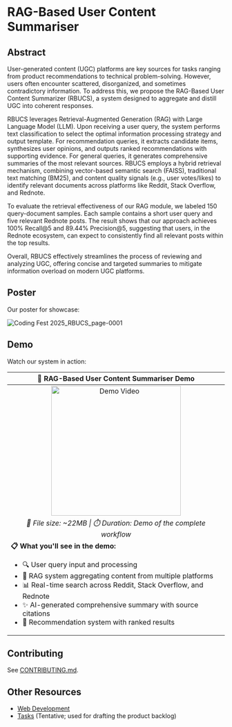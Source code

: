 # RAG-Based User Content Summariser

## Abstract
User-generated content (UGC) platforms are key sources for tasks ranging from product recommendations to technical problem-solving. However, users often encounter scattered, disorganized, and sometimes contradictory information. To address this, we propose the RAG-Based User Content Summarizer (RBUCS), a system designed to aggregate and distill UGC into coherent responses.

RBUCS leverages Retrieval-Augmented Generation (RAG) with Large Language Model (LLM). Upon receiving a user query, the system performs text classification to select the optimal information processing strategy and output template. For recommendation queries, it extracts candidate items, synthesizes user opinions, and outputs ranked recommendations with supporting evidence. For general queries, it generates comprehensive summaries of the most relevant sources. RBUCS employs a hybrid retrieval mechanism, combining vector-based semantic search (FAISS), traditional text matching (BM25), and content quality signals (e.g., user votes/likes) to identify relevant documents across platforms like Reddit, Stack Overflow, and Rednote.

To evaluate the retrieval effectiveness of our RAG module, we labeled 150 query-document samples. Each sample contains a short user query and five relevant Rednote posts. The result shows that our approach achieves 100% Recall@5 and 89.44% Precision@5, suggesting that users, in the Rednote ecosystem, can expect to consistently find all relevant posts within the top results.

Overall, RBUCS effectively streamlines the process of reviewing and analyzing UGC, offering concise and targeted summaries to mitigate information overload on modern UGC platforms.

## Poster
Our poster for showcase:

![Coding Fest 2025_RBUCS_page-0001](https://github.com/user-attachments/assets/dd4391c4-95c4-45c0-aa6d-18def2d1d720)

## Demo
Watch our system in action:

<table>
  <thead>
    <tr>
      <th width="100%" align="center">🎥 RAG-Based User Content Summariser Demo</th>
    </tr>
  </thead>
  <tbody>
    <tr>
      <td align="center">
        <a href="./demo/844_1757462005.mp4">
          <img src="https://img.shields.io/badge/📹_Click_to_Download-Demo_Video-blue?style=for-the-badge&logo=video" alt="Demo Video" width="300"/>
        </a>
      </td>
    </tr>
    <tr>
      <td align="center">
        <i>📁 File size: ~22MB | ⏱️ Duration: Demo of the complete workflow</i>
      </td>
    </tr>
    <tr>
      <td align="left">
        <b>📋 What you'll see in the demo:</b>
        <ul>
          <li>🔍 User query input and processing</li>
          <li>🧠 RAG system aggregating content from multiple platforms</li>
          <li>📊 Real-time search across Reddit, Stack Overflow, and Rednote</li>
          <li>✨ AI-generated comprehensive summary with source citations</li>
          <li>🎯 Recommendation system with ranked results</li>
        </ul>
      </td>
    </tr>
  </tbody>
</table>

## Contributing
See [CONTRIBUTING.md](https://github.com/yilil/RAG-Based-User-Content-Summariser/blob/main/Project/CONTRIBUTING.md).

## Other Resources
- [Web Development](https://www.notion.so/Web-Development-d45066738c604a8cbf783bf8ac1bcae7?pvs=4)
- [Tasks](https://docs.google.com/document/d/1pWmh07-DyQ-Cz5ZIpRNOjjC2DhFShZApeUEzYii5-n4/edit?usp=sharing) (Tentative; used for drafting the product backlog)
